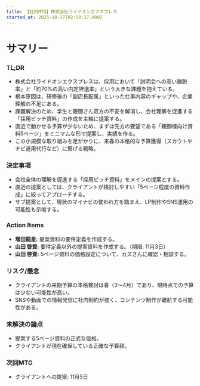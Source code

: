 ```yaml
---
title: 【社内MTG】株式会社ライドオンエクスプレス
started_at: 2025-10-27T02:59:37.000Z
---
```


# サマリー

### TL;DR
- 株式会社ライドオンエクスプレスは、採用において「説明会への高い離脱率」と「約70%の高い内定辞退率」という大きな課題を抱えている。
- 根本原因は、研修後の「副店長配属」といった仕事内容のギャップや、企業理解の不足にある。
- 課題解決のため、学生と親御さん双方の不安を解消し、会社理解を促進する「採用ピッチ資料」の作成を主軸に提案する。
- 直近で動かせる予算が少ないため、まずは先方の要望である「親御様向け資料5ページ」をミニマムな形で提案し、実績を作る。
- この小規模な取り組みを足がかりに、来春の本格的な予算獲得（スカウトやナビ運用代行など）に繋げる戦略。

### 決定事項
- 会社全体の理解を促進する「採用ピッチ資料」をメインの提案とする。
- 直近の提案としては、クライアントが検討しやすい「5ページ程度の資料作成」に絞ってアプローチする。
- サブ提案として、現状のマイナビの使われ方を踏まえ、LP制作やSNS運用の可能性も示唆する。

### Action Items
- **増田龍星:** 提案資料の要件定義を作成する。
- **山田 啓資:** 要件定義以外の提案資料を作成する。（期限: 11月3日）
- **山田 啓資:** 5ページ資料の価格設定について、カズさんに確認・相談する。

### リスク/懸念
- クライアントの来期予算の本格検討は春（3〜4月）であり、現時点での予算は少ない可能性が高い。
- SNSや動画での情報発信に社内制約が強く、コンテンツ制作が難航する可能性がある。

### 未解決の論点
- 提案する5ページ資料の正式な価格。
- クライアントが現在確保している正確な予算額。

### 次回MTG
- クライアントへの提案: 11月5日